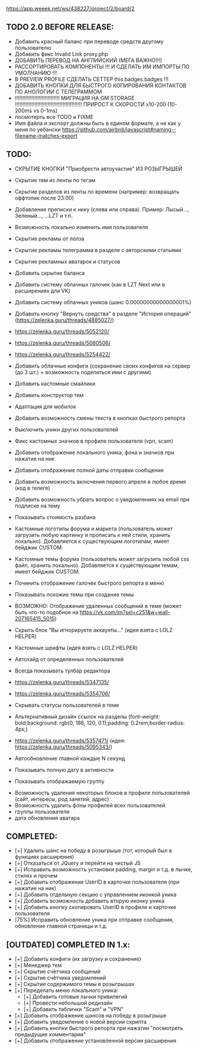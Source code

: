https://app.weeek.net/ws/438227/project/2/board/2

## TODO 2.0 BEFORE RELEASE:
- Добавить красный баланс при переводе средств другому пользователю
- Добавить фикс Invalid Link proxy.php
- ДОБАВИТЬ ПЕРЕВОД НА АНГЛИЙСКИЙ (МЕГА ВАЖНО!!!)
- РАССОРТИРОВАТЬ КОМПОНЕНТЫ !!! И СДЕЛАТЬ ИМ ИМПОРТЫ ПО УМОЛЧАНИЮ !!!
- В PREVIEW PROFILE СДЕЛАТЬ СЕТТЕР this.badges.badges !!!
- ДОБАВИТЬ КНОПКИ ДЛЯ БЫСТРОГО КОПИРОВАНИЯ КОНТАКТОВ ПО АНОЛОГИИ С ТЕЛЕГРАММОМ
- !!!!!!!!!!!!!!!!!!!!!!!!!!!!!! МИГРАЦИЯ НА GM STORAGE !!!!!!!!!!!!!!!!!!!!!!!!!!!!!!!!!!!!!!!!!!!!! ПРИРОСТ К СКОРОСТИ х10-200 (10-200ms vs 0-1ms)
- посмотерть все TODO и FIXME
- Имя файла и экспорт должны быть в едином формате, а не как у меня по уебански https://github.com/airbnb/javascript#naming--filename-matches-export

## TODO:
- СКРЫТИЕ КНОПКИ "Приобрести автоучастие" ИЗ РОЗЫГРЫШЕЙ
- Скрытие тем из ленты по тегам
- Скрытие разделов из ленты по времени (например: возвращать оффтопик после 23:00)
- Добавление преписки к нику (слева или справа). Пример: Лысый..., Зеленый..., ...LZT и т.п.
- Возможность локально изменить имя пользователя
- Скрытие рекламы от лолза
- Скрытие рекламы телеграмма в разделе с авторскими статьями
- Скрытие рекламных аватарок и статусов
- Добавить скрытие баланса
- Добавить систему облачных галочек (как в LZT Next или в расширениях для VK)
- Добавить систему облачных уников (шанс 0.00000000000000001%)
- Добавить кнопку "Вернуть средства" в разделе "История операций" (https://zelenka.guru/threads/4885027/)
- https://zelenka.guru/threads/5052120/
- https://zelenka.guru/threads/5080506/
- https://zelenka.guru/threads/5254422/
- Добавить облачные конфиги (сохранение своих конфигов на сервер (до 3 шт.) + возможность поделиться ими с другими)
- Добавить кастомные смайлики
- Добавить конструктор тем
- Адаптация для мобилок
- Добавить возможность смены текста в кнопках быстрого репорта
- Выключить уники других пользователей
- Фикс кастомных значков в профиле пользователя (vpn, scam)
- Добавить отображение локального уника, фона и значков при нажатие на ник
- Добавить отображение полной даты отправки сообщения
- Добавить возможность включения первого апреля в любое время (код в телеге)
- Добавить возможность убрать вопрос о уведомлениях на email при подписке на тему
- Показывать стоимость разбана
- Кастомные логотипы форума и маркета (пользователь может загрузить любую картинку и прописать к ней стили, хранить локально). Добавляется к существующим логотипам, имеет бейджик CUSTOM.
- Кастомные темы форума (пользователь может загрузить любой css файл, хранить локально). Добавляется к существующим темам, имеет бейджик CUSTOM.

- Починить отображение галочек быстрого репорта в меню
- Показывать похожие темы при создание темы
- ВОЗМОЖНО: Отображение удаленных сообщений в теме (может быть что-то подобное на https://vk.com/im?sel=c251&w=wall-207165415_5015)
- Скрыть блок "Вы игнорируете аккаунты..." (идея взята с LOLZ HELPER)
- Кастомные шрифты (идея взять с LOLZ HELPER)
- Автохайд от определенных пользователей
- Всегда показывать тулбар редактора
- https://zelenka.guru/threads/5347135/
- https://zelenka.guru/threads/5354706/
- Скрывать статусы пользователей в теме
- Альтернативный дизайн ссылок на разделы (font-weight: bold;background: rgb(0, 186, 120, 0.1);padding: 0.2rem;border-radius: 4px;)
- https://zelenka.guru/threads/5357471/ (идея: https://zelenka.guru/threads/5095343/)
- Автообновление главной каждые N секунд
- Показывать полную дату в активности
- Показывать отображаемую группу

<!-- IDEAS FROM LZT HACK -->
- Возможность удаления некоторых блоков в профиле пользователей (сайт, интересы, род занятий, адрес)
- Возможность удалить фоны профилей всех пользователей.
- группы пользователя
- дата обновления аватара
<!-- END -->

## COMPLETED:
- [+] Удалить шанс на победу в розыгрыше (тот, который был в функциях расширения)
- [+] Отказаться от JQuery и перейти на чистый JS
- [+] Исправить возможность установки padding, margin и т.д. в лычке, стилях и прочем
- [+] Добавить отображение UserID в карточке пользователя (при нажатие на ник)
- [+] Добавить отдельную секцию с управлением иконкой уника
- [+] Добавить возможность добавить вторую иконку уника
- [+] Добавить кнопку скопировать UserID в профиле и карточке пользователя
- [75%] Исправить обновление уника при отправке сообщения, обновление главной страницы и т.д.


## [OUTDATED] COMPLETED IN 1.x:
- [+] Добавить конфиги (их загрузку и сохранение)
- [+] Менеджер тем
- [+] Скрытие счётчика сообщений
- [+] Скрытие счётчика уведомлений
- [+] Скрытие содержимого темы в розыгрышах
- [+] Переделать меню локального уника:
  - [+] Добавить готовые лычки привилегий
  - [+] Провести небольшой редизайн
  - [+] Добавить таблички "Scam" и "VPN"
- [+] Добавить отображение шансов на победу в розыгрыше
- [+] Добавить уведомление о новой версии скрипта
- [+] Добавить кнопки быстрого репорта при нажатии "посмотреть предыдущие комментарии"
- [+] Добавить отображение установленной версии расширения
